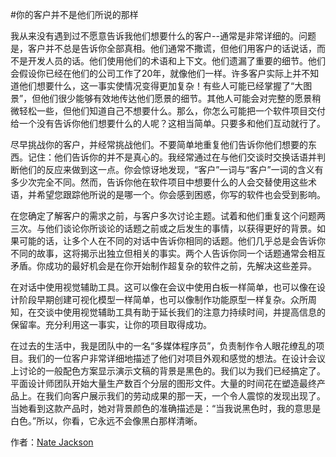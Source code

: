 #你的客户并不是他们所说的那样

我从来没有遇到过不愿意告诉我他们想要什么的客户--通常是非常详细的。问题是，客户并不总是告诉你全部真相。他们通常不撒谎，但他们用客户的话说话，而不是开发人员的话。他们使用他们的术语和上下文。他们遗漏了重要的细节。他们会假设你已经在他们的公司工作了20年，就像他们一样。许多客户实际上并不知道他们想要什么，这一事实使情况变得更加复杂！有些人可能已经掌握了“大图景”，但他们很少能够有效地传达他们愿景的细节。其他人可能会对完整的愿景稍微轻松一些，但他们知道自己不想要什么。那么，你怎么可能把一个软件项目交付给一个没有告诉你他们想要什么的人呢？这相当简单。只要多和他们互动就行了。

尽早挑战你的客户，并经常挑战他们。不要简单地重复他们告诉你他们想要的东西。记住：他们告诉你的并不是真心的。我经常通过在与他们交谈时交换话语并判断他们的反应来做到这一点。你会惊讶地发现，“客户”一词与“客户”一词的含义有多少次完全不同。然而，告诉你他在软件项目中想要什么的人会交替使用这些术语，并希望您跟踪他所说的是哪一个。你会感到困惑，你写的软件也会受到影响。

在您确定了解客户的需求之前，与客户多次讨论主题。试着和他们重复这个问题两三次。与他们谈论你所谈论的话题之前或之后发生的事情，以获得更好的背景。如果可能的话，让多个人在不同的对话中告诉你相同的话题。他们几乎总是会告诉你不同的故事，这将揭示出独立但相关的事实。两个人告诉你同一个话题通常会相互矛盾。你成功的最好机会是在你开始制作超复杂的软件之前，先解决这些差异。

在对话中使用视觉辅助工具。这可以像在会议中使用白板一样简单，也可以像在设计阶段早期创建可视化模型一样简单，也可以像制作功能原型一样复杂。众所周知，在交谈中使用视觉辅助工具有助于延长我们的注意力持续时间，并提高信息的保留率。充分利用这一事实，让你的项目取得成功。

在过去的生活中，我是团队中的一名“多媒体程序员”，负责制作令人眼花缭乱的项目。我们的一位客户非常详细地描述了他们对项目外观和感觉的想法。在设计会议上讨论的一般配色方案显示演示文稿的背景是黑色的。我们以为我们已经搞定了。平面设计师团队开始大量生产数百个分层的图形文件。大量的时间花在塑造最终产品上。在我们向客户展示我们的劳动成果的那一天，一个令人震惊的发现出现了。当她看到这款产品时，她对背景颜色的准确描述是：“当我说黑色时，我的意思是白色。”所以，你看，它永远不会像黑白那样清晰。

作者：[Nate Jackson](http://programmer.97things.oreilly.com/wiki/index.php/Icnatejackson)